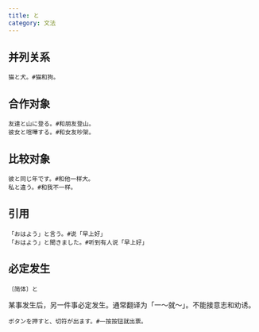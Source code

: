 ```yaml
---
title: と
category: 文法
---
```


## 并列关系

```example
猫と犬。#猫和狗。
```

## 合作对象

```example
友達と山に登る。#和朋友登山。
彼女と喧嘩する。#和女友吵架。
```

## 比较对象

```example
彼と同じ年です。#和他一样大。
私と違う。#和我不一样。
```

## 引用

```example
「おはよう」と言う。#说「早上好」
「おはよう」と聞きました。#听到有人说「早上好」
```

## 必定发生

`〔简体〕と`

某事发生后，另一件事必定发生。通常翻译为「一～就～」。不能接意志和劝诱。

```example
ボタンを押すと、切符が出ます。#一按按钮就出票。
```

